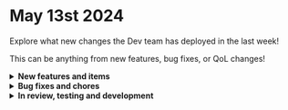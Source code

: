 # May 13st 2024

Explore what new changes the Dev team has deployed in the last week!

This can be anything from new features, bug fixes, or QoL changes!

<details>

<summary><strong>New features and items</strong></summary>

* SAAS Alerts integration (In QA)
* Added a jinja filter for urldecoding
* Updated URL query parameters for App Platform to provide more functionality

</details>

<details>

<summary><strong>Bug fixes and chores</strong></summary>

* Implemented a new feature flagging tool and expanded usage of feature flags in general
* Implemented OpenTelemetry and Signoz for distributed tracing and better logging capabilities
* Improved our deployment script to make it easier to deploy docker images to different environments and further automating the deployment and rollback process
* Fixed a bug with the link component in App Platform
* Fixed a bug with null responses for page based http client
* Added the ability to specify region for the Ninja integration
* Added error handling for missing block action value for slack
* Fixed the oauth_refresh_token_key and oauth_authorization_extra_params for custom integrations
* Added error handling for invalid Ninja RMM and ITGlue configurations
* Updated the copy for Google integration setup
* Added error handling or uncaught exceptions when rendering webhook responses
* Added error handling for decoding pax8 responses

</details>

<details>

<summary><strong>In review, testing and development</strong></summary>

* Improved Org Picker (In Testing)
* ServiceNow integration (In development)
* Workflow version control (In Review)
* Add org mapping to Custom Integrations V2 (In Review)

</details>
